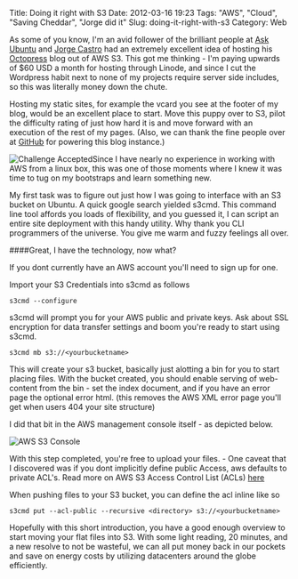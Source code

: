 Title: Doing it right with S3
Date: 2012-03-16 19:23
Tags: "AWS", "Cloud", "Saving Cheddar", "Jorge did it"
Slug: doing-it-right-with-s3
Category: Web

As some of you know, I'm an avid follower of the brilliant people at [Ask Ubuntu](http://www.askubuntu.com) and [Jorge Castro](http://www.jorgecastro.org) had an extremely excellent idea of hosting his [Octopress](http://www.octopress.org) blog out of AWS S3. This got me thinking - I'm paying upwards of $60 USD a month for hosting through Linode, and since I cut the Wordpress habit next to none of my projects require server side includes, so this was literally money down the chute.

Hosting my static sites, for example the vcard you see at the footer of my blog, would be an excellent place to start. Move this puppy over to S3, pilot the difficulty rating of just how hard it is and move forward with an execution of the rest of my pages. (Also, we can thank the fine people over at [GitHub](http://www.github.com) for powering this blog instance.)

<!-- more -->
<img src="http://profile.ak.fbcdn.net/hprofile-ak-snc4/41793_290917647635382_811386155_q.jpg" alt="Challenge Accepted" style="float: left;">

Since I have nearly no experience in working with AWS from a linux box, this was one of those moments where I knew it was time to tug on my bootstraps and learn something new.

My first task was to figure out just how I was going to interface with an S3 bucket on Ubuntu. A quick google search yielded s3cmd. This command line tool affords you loads of flexibility, and you guessed it, I can script an entire site deployment with this handy utility. Why thank you CLI programmers of the universe. You give me warm and fuzzy feelings all over.




####Great, I have the technology, now what?

If you dont currently have an AWS account you'll need to sign up for one.

Import your S3 Credentials into s3cmd as follows

    s3cmd --configure

s3cmd will prompt you for your AWS public and private keys. Ask about SSL encryption for data transfer settings and boom you're ready to start using s3cmd.

    s3cmd mb s3://<yourbucketname>

This will create your s3 bucket, basically just alotting a bin for you to start placing files. With the bucket created, you should enable serving of web-content from the bin - set the index document, and if you have an error page the optional error html. (this removes the AWS XML error page you'll get when users 404 your site structure)

I did that bit in the AWS management console itself - as depicted below.

![AWS S3 Console](/images/aws-s3-console.png)

With this step completed, you're free to upload your files. - One caveat that I discovered was if you dont implicitly define public Access, aws defaults to private ACL's. Read more on AWS S3 Access Control List (ACLs) [here](http://aws.amazon.com/articles/5050)

When pushing files to your S3 bucket, you can define the acl inline like so

    s3cmd put --acl-public --recursive <directory> s3://<yourbucketname>

Hopefully with this short introduction, you have a good enough overview to start moving your flat files into S3. With some light reading, 20 minutes, and a new resolve to not be wasteful, we can all put money back in our pockets and save on energy costs by utilizing datacenters around the globe efficiently.
